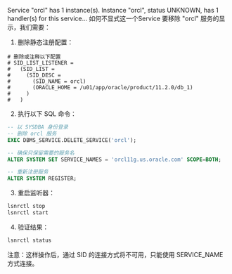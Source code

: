 Service "orcl" has 1 instance(s).
Instance "orcl", status UNKNOWN, has 1 handler(s) for this service... 如何不显式这一个Service
要移除 "orcl" 服务的显示，我们需要：

1. 删除静态注册配置：
```plaintext:/u01/app/oracle/product/11.2.0/db_1/network/admin/listener.ora
# 删除或注释以下配置
# SID_LIST_LISTENER =
#   (SID_LIST =
#     (SID_DESC =
#       (SID_NAME = orcl)
#       (ORACLE_HOME = /u01/app/oracle/product/11.2.0/db_1)
#     )
#   )
```

2. 执行以下 SQL 命令：
```sql
-- 以 SYSDBA 身份登录
-- 删除 orcl 服务
EXEC DBMS_SERVICE.DELETE_SERVICE('orcl');

-- 确保只保留需要的服务名
ALTER SYSTEM SET SERVICE_NAMES = 'orcl11g.us.oracle.com' SCOPE=BOTH;

-- 重新注册服务
ALTER SYSTEM REGISTER;
```

3. 重启监听器：
```bash
lsnrctl stop
lsnrctl start
```

4. 验证结果：
```bash
lsnrctl status
```

注意：这样操作后，通过 SID 的连接方式将不可用，只能使用 SERVICE_NAME 方式连接。